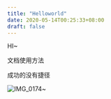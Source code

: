 ```yaml
---
title: "Helloworld"
date: 2020-05-14T00:25:33+08:00
draft: false
---
```


HI~ 

文档使用方法



成功的没有捷径

![IMG_0174](/IMG_0174.jpeg)~ 

